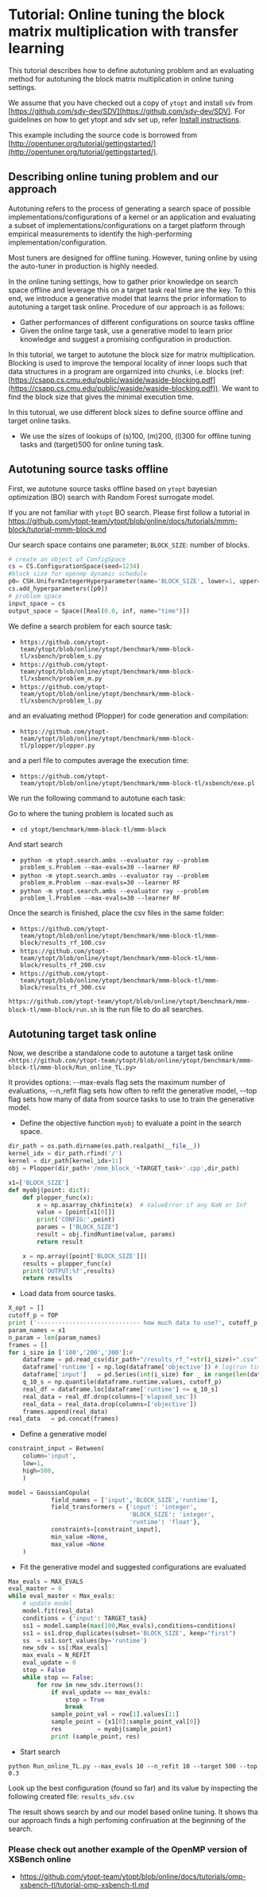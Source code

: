 Tutorial: Online tuning the block matrix multiplication with transfer learning
===================

This tutorial describes how to define autotuning problem and an evaluating method for autotuning the block matrix multiplication in online tuning settings. 

We assume that you have checked out a copy of `ytopt` and install `sdv` from [https://github.com/sdv-dev/SDV](https://github.com/sdv-dev/SDV). For guidelines on how to get ytopt and sdv set up, refer [Install instructions](https://github.com/ytopt-team/ytopt/blob/online/README.md). 

This example including the source code is borrowed from [http://opentuner.org/tutorial/gettingstarted/](http://opentuner.org/tutorial/gettingstarted/).

Describing online tuning problem and our approach 
-----------------------

Autotuning refers to the process of generating a search space of possible implementations/configurations of a kernel or an application and evaluating a subset of implementations/configurations on a target platform through empirical measurements to identify the high-performing implementation/configuration. 

Most tuners are designed for offline tuning. However, tuning online by using the auto-tuner in production is highly needed. 

In the online tuning settings, how to gather prior knowledge on search space offline and leverage this on a target task real time are the key. To this end, we introduce a generative model that learns the prior information to autotuning a target task online. Procedure of our approach is as follows: 
- Gather performances of different configurations on source tasks offline 
- Given the online targe task, use a generative model to learn prior knowledge and suggest a promising configuration in production. 

In this tutorial, we target to autotune the block size for matrix multiplication. Blocking is used to improve the temporal locality of inner loops such that data structures in a program are orgarnized into chunks, i.e. blocks (ref: [https://csapp.cs.cmu.edu/public/waside/waside-blocking.pdf](https://csapp.cs.cmu.edu/public/waside/waside-blocking.pdf)). We want to find the block size that gives the minimal execution time. 

In this tutorual, we use different block sizes to define source offline and target online tasks. 

- We use the sizes of lookups of (s)100, (m)200, (l)300 for offline tuning tasks and (target)500 for online tuning task.


Autotuning source tasks offline
-----------------------
First, we autotune source tasks offline based on `ytopt` bayesian optimization (BO) search with Random Forest surrogate model.

If you are not familiar with `ytopt` BO search. Please first follow a tutorial in <https://github.com/ytopt-team/ytopt/blob/online/docs/tutorials/mmm-block/tutorial-mmm-block.md>

Our search space contains one parameter; `BLOCK_SIZE`: number of blocks.  


```python
# create an object of ConfigSpace
cs = CS.ConfigurationSpace(seed=1234)
#block size for openmp dynamic schedule
p0= CSH.UniformIntegerHyperparameter(name='BLOCK_SIZE', lower=1, upper=100, default_value=5)
cs.add_hyperparameters([p0])
# problem space
input_space = cs
output_space = Space([Real(0.0, inf, name="time")])
```

We define a search problem for each source task:
- `https://github.com/ytopt-team/ytopt/blob/online/ytopt/benchmark/mmm-block-tl/xsbench/problem_s.py`
- `https://github.com/ytopt-team/ytopt/blob/online/ytopt/benchmark/mmm-block-tl/xsbench/problem_m.py`  
- `https://github.com/ytopt-team/ytopt/blob/online/ytopt/benchmark/mmm-block-tl/xsbench/problem_l.py`  

and an evaluating method (Plopper) for code generation and compilation:
- `https://github.com/ytopt-team/ytopt/blob/online/ytopt/benchmark/mmm-block-tl/plopper/plopper.py`

and a perl file to computes average the execution time:
- `https://github.com/ytopt-team/ytopt/blob/online/ytopt/benchmark/mmm-block-tl/xsbench/exe.pl`
 
 
<!-- [Source task 1 (s): 100000 lookups](https://github.com/ytopt-team/ytopt/blob/online/ytopt/benchmark/xsbench-omp-tl/xsbench/problem_s.py)  
[Source task 2 (m): 1000000 lookups](https://github.com/ytopt-team/ytopt/blob/online/ytopt/benchmark/xsbench-omp-tl/xsbench/problem_m.py) 
[Source task 3 (l): 5000000 lookups](https://github.com/ytopt-team/ytopt/blob/online/ytopt/benchmark/xsbench-omp-tl/xsbench/problem_l.py)  -->

We run the following command to autotune each task: 

Go to where the tuning problem is located such as
- `cd ytopt/benchmark/mmm-block-tl/mmm-block`

And start search    
- `python -m ytopt.search.ambs --evaluator ray --problem problem_s.Problem --max-evals=30 --learner RF`
- `python -m ytopt.search.ambs --evaluator ray --problem problem_m.Problem --max-evals=30 --learner RF`
- `python -m ytopt.search.ambs --evaluator ray --problem problem_l.Problem --max-evals=30 --learner RF`

Once the search is finished, place the csv files in the same folder:
- `https://github.com/ytopt-team/ytopt/blob/online/ytopt/benchmark/mmm-block-tl/mmm-block/results_rf_100.csv`
- `https://github.com/ytopt-team/ytopt/blob/online/ytopt/benchmark/mmm-block-tl/mmm-block/results_rf_200.csv` 
- `https://github.com/ytopt-team/ytopt/blob/online/ytopt/benchmark/mmm-block-tl/mmm-block/results_rf_300.csv`

`https://github.com/ytopt-team/ytopt/blob/online/ytopt/benchmark/mmm-block-tl/mmm-block/run.sh` is the run file to do all searches. 

Autotuning target task online
-----------------------

Now, we describe a standalone code to autotune a target task online `<https://github.com/ytopt-team/ytopt/blob/online/ytopt/benchmark/mmm-block-tl/mmm-block/Run_online_TL.py>` 

It provides options: --max-evals flag sets the maximum number of evaluations, --n_refit flag sets how often to refit the generative model, --top flag sets how many of data from source tasks to use to train the generative model.

- Define the objective function `myobj` to evaluate a point in the search space.


```python
dir_path = os.path.dirname(os.path.realpath(__file__))
kernel_idx = dir_path.rfind('/')
kernel = dir_path[kernel_idx+1:]
obj = Plopper(dir_path+'/mmm_block_'+TARGET_task+'.cpp',dir_path)

x1=['BLOCK_SIZE']
def myobj(point: dict):
    def plopper_func(x):
        x = np.asarray_chkfinite(x)  # ValueError if any NaN or Inf
        value = [point[x1[0]]]
        print('CONFIG:',point)
        params = ["BLOCK_SIZE"]
        result = obj.findRuntime(value, params)
        return result

    x = np.array([point['BLOCK_SIZE']])
    results = plopper_func(x)
    print('OUTPUT:%f',results)
    return results
```

- Load data from source tasks. 


```python
X_opt = []
cutoff_p = TOP
print ('----------------------------- how much data to use?', cutoff_p) 
param_names = x1
n_param = len(param_names)
frames = []
for i_size in ['100','200','300']:#
    dataframe = pd.read_csv(dir_path+"/results_rf_"+str(i_size)+".csv")  
    dataframe['runtime'] = np.log(dataframe['objective']) # log(run time)
    dataframe['input']   = pd.Series(int(i_size) for _ in range(len(dataframe.index)))
    q_10_s = np.quantile(dataframe.runtime.values, cutoff_p)
    real_df = dataframe.loc[dataframe['runtime'] <= q_10_s]
    real_data = real_df.drop(columns=['elapsed_sec'])
    real_data = real_data.drop(columns=['objective'])
    frames.append(real_data)      
real_data   = pd.concat(frames)
```

- Define a generative model 


```python
constraint_input = Between(
    column='input',
    low=1,
    high=500,
    )

model = GaussianCopula(
            field_names = ['input','BLOCK_SIZE','runtime'],    
            field_transformers = {'input': 'integer',
                                  'BLOCK_SIZE': 'integer',
                                  'runtime': 'float'},
            constraints=[constraint_input],
            min_value =None,
            max_value =None
    )
```

- Fit the generative model and suggested configurations are evaluated


```python
Max_evals = MAX_EVALS
eval_master = 0
while eval_master < Max_evals:         
    # update model
    model.fit(real_data)
    conditions = {'input': TARGET_task}
    ss1 = model.sample(max(100,Max_evals),conditions=conditions)
    ss1 = ss1.drop_duplicates(subset='BLOCK_SIZE', keep="first")
    ss  = ss1.sort_values(by='runtime')
    new_sdv = ss[:Max_evals]
    max_evals = N_REFIT
    eval_update = 0
    stop = False
    while stop == False:
        for row in new_sdv.iterrows():
            if eval_update == max_evals:
                stop = True
                break    
            sample_point_val = row[1].values[1:]
            sample_point = {x1[0]:sample_point_val[0]}
            res          = myobj(sample_point)
            print (sample_point, res)
```

- Start search

`python Run_online_TL.py --max_evals 10 --n_refit 10 --target 500 --top 0.3`

Look up the best configuration (found so far) and its value by inspecting the following created file: `results_sdv.csv`

The result shows search by and our model based online tuning. It shows tha our approach finds a high perfoming confiruation at the beginning of the search. 

<!-- ![xsbench tl](xsbench_tl.png) -->

### Please check out another example of the OpenMP version of XSBench online 
- <https://github.com/ytopt-team/ytopt/blob/online/docs/tutorials/omp-xsbench-tl/tutorial-omp-xsbench-tl.md>


```python

```


```python

```
